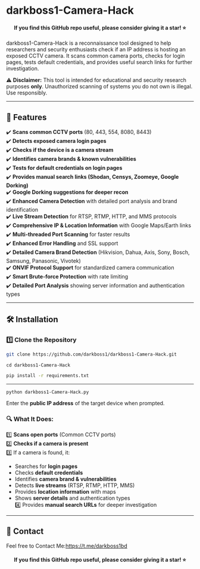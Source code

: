# darkboss1-Camera-Hack
<h4 align="center"> If you find this GitHub repo useful, please consider giving it a star! ⭐️ </h4> 

darkboss1-Camera-Hack is a reconnaissance tool designed to help researchers and security enthusiasts check if an IP address is hosting an exposed CCTV camera. It scans common camera ports, checks for login pages, tests default credentials, and provides useful search links for further investigation.  

⚠️ **Disclaimer:** This tool is intended for educational and security research purposes **only**. Unauthorized scanning of systems you do not own is illegal. Use responsibly.  

---

## 🚀 **Features**  
✔️ **Scans common CCTV ports** (80, 443, 554, 8080, 8443)  
✔️ **Detects exposed camera login pages**  
✔️ **Checks if the device is a camera stream**  
✔️ **Identifies camera brands & known vulnerabilities**  
✔️ **Tests for default credentials on login pages**  
✔️ **Provides manual search links (Shodan, Censys, Zoomeye, Google Dorking)**  
✔️ **Google Dorking suggestions for deeper recon**  
✔️ **Enhanced Camera Detection** with detailed port analysis and brand identification  
✔️ **Live Stream Detection** for RTSP, RTMP, HTTP, and MMS protocols  
✔️ **Comprehensive IP & Location Information** with Google Maps/Earth links  
✔️ **Multi-threaded Port Scanning** for faster results  
✔️ **Enhanced Error Handling** and SSL support  
✔️ **Detailed Camera Brand Detection** (Hikvision, Dahua, Axis, Sony, Bosch, Samsung, Panasonic, Vivotek)  
✔️ **ONVIF Protocol Support** for standardized camera communication  
✔️ **Smart Brute-force Protection** with rate limiting  
✔️ **Detailed Port Analysis** showing server information and authentication types  

---

## 🛠️ **Installation**  

### **1️⃣ Clone the Repository**  
```bash
git clone https://github.com/darkboss1/darkboss1-Camera-Hack.git
```
```
cd darkboss1-Camera-Hack
```  
```bash
pip install -r requirements.txt
```
---
```
python darkboss1-Camera-Hack.py
```
Enter the **public IP address** of the target device when prompted.  

### **🔍 What It Does:**  
1️⃣ **Scans open ports** (Common CCTV ports)  
2️⃣ **Checks if a camera is present**  
3️⃣ If a camera is found, it:  
   - Searches for **login pages**  
   - Checks **default credentials**  
   - Identifies **camera brand & vulnerabilities**  
   - Detects **live streams** (RTSP, RTMP, HTTP, MMS)  
   - Provides **location information** with maps  
   - Shows **server details** and authentication types  
4️⃣ Provides **manual search URLs** for deeper investigation  

---
## 🙌 **Contact**  
Feel free to Contact Me:https://t.me/darkboss1bd

<h4 align="center"> If you find this GitHub repo useful, please consider giving it a star! ⭐️ </h4> 
